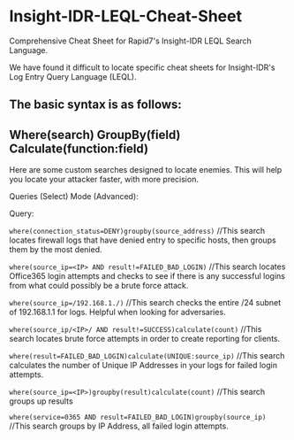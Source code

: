 # Insight-IDR-LEQL-Cheat-Sheet
Comprehensive Cheat Sheet for Rapid7's Insight-IDR LEQL Search Language.

We have found it difficult to locate specific cheat sheets for Insight-IDR's Log Entry Query Language (LEQL). 

The basic syntax is as follows:
---
Where(search) GroupBy(field) Calculate(function:field)
---

Here are some custom searches designed to locate enemies. This will help you locate your attacker faster, with more precision.

Queries (Select) Mode (Advanced):

Query:

`where(connection_status=DENY)groupby(source_address)` //This search locates firewall logs that have denied entry to specific hosts, then groups them by the most denied.

`where(source_ip=<IP> AND result!=FAILED_BAD_LOGIN)` //This search locates Office365 login attempts and checks to see if there is any successful logins from what could possibly be a brute force attack.

`where(source_ip=/192.168.1./)` //This search checks the entire /24 subnet of 192.168.1.1 for logs. Helpful when looking for adversaries.

`where(source_ip/<IP>/ AND result!=SUCCESS)calculate(count)` //This search locates brute force attempts in order to create reporting for clients.

`where(result=FAILED_BAD_LOGIN)calculate(UNIQUE:source_ip)` //This search calculates the number of Unique IP Addresses in your logs for failed login attempts.

`where(source_ip=<IP>)groupby(result)calculate(count)` //This search groups up results 

`where(service=0365 AND result=FAILED_BAD_LOGIN)groupby(source_ip)` //This search groups by IP Address, all failed login attempts.

